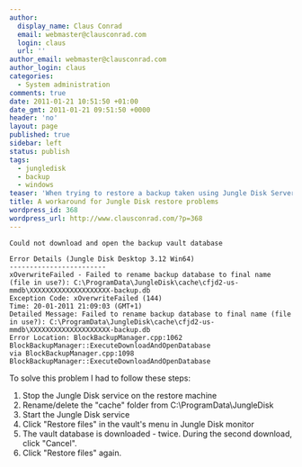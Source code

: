 ```yaml
---
author:
  display_name: Claus Conrad
  email: webmaster@clausconrad.com
  login: claus
  url: ''
author_email: webmaster@clausconrad.com
author_login: claus
categories:
  - System administration
comments: true
date: 2011-01-21 10:51:50 +01:00
date_gmt: 2011-01-21 09:51:50 +0000
header: 'no'
layout: page
published: true
sidebar: left
status: publish
tags:
  - jungledisk
  - backup
  - windows
teaser: 'When trying to restore a backup taken using Jungle Disk Server Edition on a workstation running Jungle Disk Desktop Edition I received the following error message:'
title: A workaround for Jungle Disk restore problems
wordpress_id: 368
wordpress_url: http://www.clausconrad.com/?p=368
---
```

```
Could not download and open the backup vault database

Error Details (Jungle Disk Desktop 3.12 Win64)  
------------------------  
xOverwriteFailed - Failed to rename backup database to final name (file in use?): C:\ProgramData\JungleDisk\cache\cfjd2-us-mmdb\XXXXXXXXXXXXXXXXXXXX-backup.db  
Exception Code: xOverwriteFailed (144)  
Time: 20-01-2011 21:09:03 (GMT+1)  
Detailed Message: Failed to rename backup database to final name (file in use?): C:\ProgramData\JungleDisk\cache\cfjd2-us-mmdb\XXXXXXXXXXXXXXXXXXXX-backup.db  
Error Location: BlockBackupManager.cpp:1062 BlockBackupManager::ExecuteDownloadAndOpenDatabase  
via BlockBackupManager.cpp:1098 BlockBackupManager::ExecuteDownloadAndOpenDatabase
```

To solve this problem I had to follow these steps:

1.  Stop the Jungle Disk service on the restore machine
2.  Rename/delete the "cache" folder from C:\ProgramData\JungleDisk
3.  Start the Jungle Disk service
4.  Click "Restore files" in the vault's menu in Jungle Disk monitor
5.  The vault database is downloaded - twice. During the second download, click "Cancel".
6.  Click "Restore files" again.
